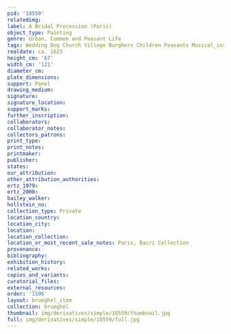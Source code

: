 ```yaml
---
pid: '18559'
relatedimg: 
label: A Bridal Procession (Paris)
object_type: Painting
genre: Urban, Common and Peasant Life
tags: Wedding Dog Church Village Burghers Children Peasants Musical_instruments
realdate: ca. 1623
height_cm: '67'
width_cm: '121'
diameter_cm: 
plate_dimensions: 
support: Panel
drawing_medium: 
signature: 
signature_location: 
support_marks: 
further_inscription: 
collaborators: 
collaborator_notes: 
collectors_patrons: 
print_type: 
print_notes: 
printmaker: 
publisher: 
states: 
our_attribution: 
other_attribution_authorities: 
ertz_1979: 
ertz_2008: 
bailey_walker: 
hollstein_no: 
collection_type: Private
location_country: 
location_city: 
location: 
location_collection: 
location_or_most_recent_sale_notes: Paris, Bacri Collection
provenance: 
bibliography: 
exhibition_history: 
related_works: 
copies_and_variants: 
curatorial_files: 
external_resources: 
order: '1596'
layout: brueghel_item
collection: brueghel
thumbnail: img/derivatives/simple/18559/thumbnail.jpg
full: img/derivatives/simple/18559/full.jpg
---
```

